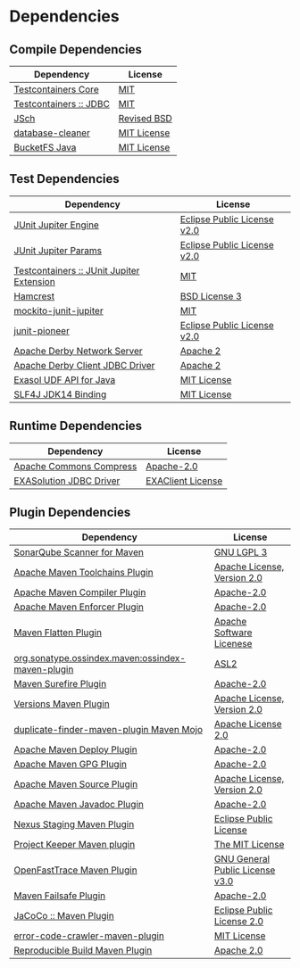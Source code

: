 <!-- @formatter:off -->
# Dependencies

## Compile Dependencies

| Dependency                  | License          |
| --------------------------- | ---------------- |
| [Testcontainers Core][0]    | [MIT][1]         |
| [Testcontainers :: JDBC][0] | [MIT][1]         |
| [JSch][2]                   | [Revised BSD][3] |
| [database-cleaner][4]       | [MIT License][5] |
| [BucketFS Java][6]          | [MIT License][7] |

## Test Dependencies

| Dependency                                     | License                          |
| ---------------------------------------------- | -------------------------------- |
| [JUnit Jupiter Engine][8]                      | [Eclipse Public License v2.0][9] |
| [JUnit Jupiter Params][8]                      | [Eclipse Public License v2.0][9] |
| [Testcontainers :: JUnit Jupiter Extension][0] | [MIT][1]                         |
| [Hamcrest][10]                                 | [BSD License 3][11]              |
| [mockito-junit-jupiter][12]                    | [MIT][13]                        |
| [junit-pioneer][14]                            | [Eclipse Public License v2.0][9] |
| [Apache Derby Network Server][15]              | [Apache 2][16]                   |
| [Apache Derby Client JDBC Driver][15]          | [Apache 2][16]                   |
| [Exasol UDF API for Java][17]                  | [MIT License][18]                |
| [SLF4J JDK14 Binding][19]                      | [MIT License][20]                |

## Runtime Dependencies

| Dependency                    | License                 |
| ----------------------------- | ----------------------- |
| [Apache Commons Compress][21] | [Apache-2.0][22]        |
| [EXASolution JDBC Driver][23] | [EXAClient License][24] |

## Plugin Dependencies

| Dependency                                              | License                               |
| ------------------------------------------------------- | ------------------------------------- |
| [SonarQube Scanner for Maven][25]                       | [GNU LGPL 3][26]                      |
| [Apache Maven Toolchains Plugin][27]                    | [Apache License, Version 2.0][22]     |
| [Apache Maven Compiler Plugin][28]                      | [Apache-2.0][22]                      |
| [Apache Maven Enforcer Plugin][29]                      | [Apache-2.0][22]                      |
| [Maven Flatten Plugin][30]                              | [Apache Software Licenese][22]        |
| [org.sonatype.ossindex.maven:ossindex-maven-plugin][31] | [ASL2][16]                            |
| [Maven Surefire Plugin][32]                             | [Apache-2.0][22]                      |
| [Versions Maven Plugin][33]                             | [Apache License, Version 2.0][22]     |
| [duplicate-finder-maven-plugin Maven Mojo][34]          | [Apache License 2.0][35]              |
| [Apache Maven Deploy Plugin][36]                        | [Apache-2.0][22]                      |
| [Apache Maven GPG Plugin][37]                           | [Apache-2.0][22]                      |
| [Apache Maven Source Plugin][38]                        | [Apache License, Version 2.0][22]     |
| [Apache Maven Javadoc Plugin][39]                       | [Apache-2.0][22]                      |
| [Nexus Staging Maven Plugin][40]                        | [Eclipse Public License][41]          |
| [Project Keeper Maven plugin][42]                       | [The MIT License][43]                 |
| [OpenFastTrace Maven Plugin][44]                        | [GNU General Public License v3.0][45] |
| [Maven Failsafe Plugin][46]                             | [Apache-2.0][22]                      |
| [JaCoCo :: Maven Plugin][47]                            | [Eclipse Public License 2.0][48]      |
| [error-code-crawler-maven-plugin][49]                   | [MIT License][50]                     |
| [Reproducible Build Maven Plugin][51]                   | [Apache 2.0][16]                      |

[0]: https://java.testcontainers.org
[1]: http://opensource.org/licenses/MIT
[2]: http://www.jcraft.com/jsch/
[3]: http://www.jcraft.com/jsch/LICENSE.txt
[4]: https://github.com/exasol/database-cleaner/
[5]: https://github.com/exasol/database-cleaner/blob/main/LICENSE
[6]: https://github.com/exasol/bucketfs-java/
[7]: https://github.com/exasol/bucketfs-java/blob/main/LICENSE
[8]: https://junit.org/junit5/
[9]: https://www.eclipse.org/legal/epl-v20.html
[10]: http://hamcrest.org/JavaHamcrest/
[11]: http://opensource.org/licenses/BSD-3-Clause
[12]: https://github.com/mockito/mockito
[13]: https://opensource.org/licenses/MIT
[14]: https://junit-pioneer.org/
[15]: http://db.apache.org/derby/
[16]: http://www.apache.org/licenses/LICENSE-2.0.txt
[17]: https://github.com/exasol/udf-api-java/
[18]: https://github.com/exasol/udf-api-java/blob/main/LICENSE
[19]: http://www.slf4j.org
[20]: http://www.opensource.org/licenses/mit-license.php
[21]: https://commons.apache.org/proper/commons-compress/
[22]: https://www.apache.org/licenses/LICENSE-2.0.txt
[23]: http://www.exasol.com
[24]: https://repo1.maven.org/maven2/com/exasol/exasol-jdbc/7.1.20/exasol-jdbc-7.1.20-license.txt
[25]: http://sonarsource.github.io/sonar-scanner-maven/
[26]: http://www.gnu.org/licenses/lgpl.txt
[27]: https://maven.apache.org/plugins/maven-toolchains-plugin/
[28]: https://maven.apache.org/plugins/maven-compiler-plugin/
[29]: https://maven.apache.org/enforcer/maven-enforcer-plugin/
[30]: https://www.mojohaus.org/flatten-maven-plugin/
[31]: https://sonatype.github.io/ossindex-maven/maven-plugin/
[32]: https://maven.apache.org/surefire/maven-surefire-plugin/
[33]: https://www.mojohaus.org/versions/versions-maven-plugin/
[34]: https://basepom.github.io/duplicate-finder-maven-plugin
[35]: http://www.apache.org/licenses/LICENSE-2.0.html
[36]: https://maven.apache.org/plugins/maven-deploy-plugin/
[37]: https://maven.apache.org/plugins/maven-gpg-plugin/
[38]: https://maven.apache.org/plugins/maven-source-plugin/
[39]: https://maven.apache.org/plugins/maven-javadoc-plugin/
[40]: http://www.sonatype.com/public-parent/nexus-maven-plugins/nexus-staging/nexus-staging-maven-plugin/
[41]: http://www.eclipse.org/legal/epl-v10.html
[42]: https://github.com/exasol/project-keeper/
[43]: https://github.com/exasol/project-keeper/blob/main/LICENSE
[44]: https://github.com/itsallcode/openfasttrace-maven-plugin
[45]: https://www.gnu.org/licenses/gpl-3.0.html
[46]: https://maven.apache.org/surefire/maven-failsafe-plugin/
[47]: https://www.jacoco.org/jacoco/trunk/doc/maven.html
[48]: https://www.eclipse.org/legal/epl-2.0/
[49]: https://github.com/exasol/error-code-crawler-maven-plugin/
[50]: https://github.com/exasol/error-code-crawler-maven-plugin/blob/main/LICENSE
[51]: http://zlika.github.io/reproducible-build-maven-plugin
